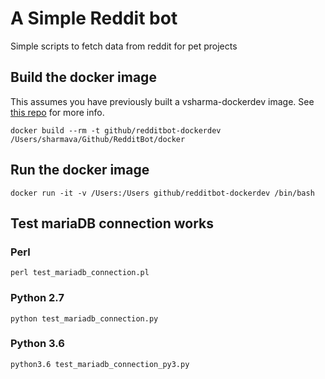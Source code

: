 # A Simple Reddit bot
Simple scripts to fetch data from reddit for pet projects

## Build the docker image
This assumes you have previously built a vsharma-dockerdev image. See [this repo](docker-dev/blob/master/README.md) for more info.

```
docker build --rm -t github/redditbot-dockerdev /Users/sharmava/Github/RedditBot/docker
```

## Run the docker image
```
docker run -it -v /Users:/Users github/redditbot-dockerdev /bin/bash
```

## Test mariaDB connection works
### Perl
``` 
perl test_mariadb_connection.pl
```
### Python 2.7
``` 
python test_mariadb_connection.py
```
### Python 3.6
```
python3.6 test_mariadb_connection_py3.py
```
